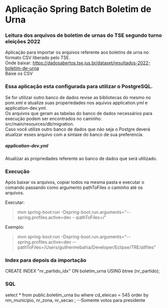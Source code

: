 # Aplicação Spring Batch Boletim de Urna   
### Leitura dos arquivos de boletim de urnas do TSE segundo turno eleições 2022   

Aplicação para importar os arquivos referente aos boletins de urna no formato CSV liberado pelo TSE.         
Onde baixar: https://dadosabertos.tse.jus.br/dataset/resultados-2022-boletim-de-urna         
Baixe os CSV     

### Essa aplicação esta configurada para utilizar o PostgreSQL.    
Se for utilizar outro banco de dados revise as bibliotecas do mesmo no pom.xml e atualize suas properiedades nos aquivos application.yml e application-dev.yml.      
Os arquivos que geram as tabelas do banco de dados necessários para execução podem ser encontrados no caminho: src/main/resources/db/migration.      
Caso você utilize outro banco de dados que não seja o Postgre deverá atualizar esses arquivo com a sintaxe do banco de sua preferencia.       

##### application-dev.yml   
Atualizar as propriedades referente ao banco de dados que será utilizado.   


### Execução   
Após baixar os arquivos, copiar todos na mesma pasta e executar o comando passando como argumento pathToFiles o caminho até os arquivos.   

Executar:   
> mvn spring-boot:run -Dspring-boot.run.arguments="--spring.profiles.active=dev --pathToFiles=/<PATH>"   

Exemplo:
> mvn spring-boot:run -Dspring-boot.run.arguments="--spring.profiles.active=dev --pathToFiles=/Users/guilhermebahia/Developer/Eclipse/TRE/allfiles"   


### Index para depois da importação   
CREATE INDEX "nr_partido_idx" ON boletim_urna USING btree (nr_partido);   

### SQL   
select * from public.boletim_urna bu where cd_eleicao = 545 order by nm_municipio, nr_zona, nr_secao ; --Somente votos para presidente   
